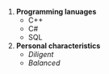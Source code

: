 1. **Programming lanuages**
   - C++
   - C#
   - SQL
2. **Personal characteristics**
   - *Diligent*
   - *Balanced*
